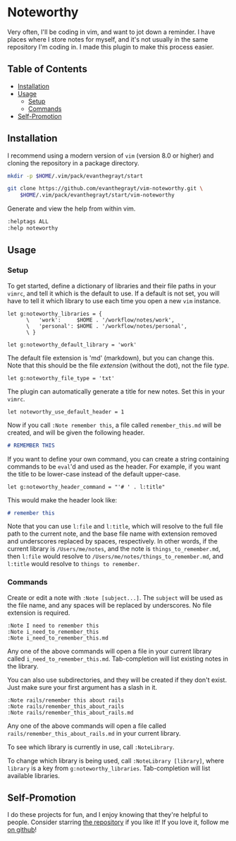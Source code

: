 # Noteworthy
Very often, I'll be coding in vim, and want to jot down a reminder. I have
places where I store notes for myself, and it's not usually in the same
repository I'm coding in. I made this plugin to make this process easier.

## Table of Contents
- [Installation](#installation)
- [Usage](#usage)
  - [Setup](#setup)
  - [Commands](#commands)
- [Self-Promotion](#self-promotion)

## Installation
I recommend using a modern version of `vim` (version 8.0 or higher) and
cloning the repository in a package directory.

```sh
mkdir -p $HOME/.vim/pack/evanthegrayt/start

git clone https://github.com/evanthegrayt/vim-noteworthy.git \
    $HOME/.vim/pack/evanthegrayt/start/vim-noteworthy
```

Generate and view the help from within vim.

```sh
:helptags ALL
:help noteworthy
```

## Usage
### Setup
To get started, define a dictionary of libraries and their file paths in your
`vimrc`, and tell it which is the default to use. If a default is not set, you
will have to tell it which library to use each time you open a new `vim`
instance.

```vim
let g:noteworthy_libraries = {
      \   'work':     $HOME . '/workflow/notes/work',
      \   'personal': $HOME . '/workflow/notes/personal',
      \ }

let g:noteworthy_default_library = 'work'
```

The default file extension is 'md' (markdown), but you can change this. Note
that this should be the file *extension* (without the dot), not the file *type*.

```vim
let g:noteworthy_file_type = 'txt'
```

The plugin can automatically generate a title for new notes. Set this in your
`vimrc`.

```vim
let noteworthy_use_default_header = 1
```

Now if you call `:Note remember this`, a file called `remember_this.md` will be
created, and will be given the following header.

```markdown
# REMEMBER THIS
```

If you want to define your own command, you can create a string containing
commands to be `eval`'d and used as the header. For example, if you want the
title to be lower-case instead of the default upper-case.

```vim
let g:noteworthy_header_command = "'# ' . l:title"
```

This would make the header look like:

```markdown
# remember this
```

Note that you can use `l:file` and `l:title`, which will resolve to the full
file path to the current note, and the base file name with extension removed and
underscores replaced by spaces, respectively. In other words, if the current
library is `/Users/me/notes`, and the note is `things_to_remember.md`, then
`l:file` would resolve to `/Users/me/notes/things_to_remember.md`, and `l:title`
would resolve to `things to remember`.

### Commands
Create or edit a note with `:Note [subject...]`. The `subject` will be used as
the file name, and any spaces will be replaced by underscores. No file extension
is required.

```
:Note I need to remember this
:Note i_need_to_remember_this
:Note i_need_to_remember_this.md
```

Any one of the above commands will open a file in your current library called
`i_need_to_remember_this.md`. Tab-completion will list existing notes in the
library.

You can also use subdirectories, and they will be created if they don't exist.
Just make sure your first argument has a slash in it.

```
:Note rails/remember this about rails
:Note rails/remember_this_about_rails
:Note rails/remember_this_about_rails.md
```

Any one of the above commands will open a file called
`rails/remember_this_about_rails.md` in your current library.

To see which library is currently in use, call `:NoteLibrary`.

To change which library is being used, call `:NoteLibrary [library]`, where
`library` is a key from `g:noteworthy_libraries`. Tab-completion will list
available libraries.

## Self-Promotion
I do these projects for fun, and I enjoy knowing that they're helpful to people.
Consider starring [the
repository](https://github.com/evanthegrayt/vim-noteworthy) if you like it! If
you love it, follow me [on github](https://github.com/evanthegrayt)!
